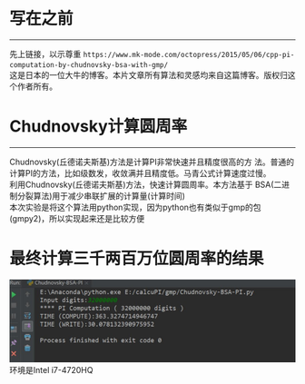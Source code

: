 # 写在之前

------
  先上链接，以示尊重
`https://www.mk-mode.com/octopress/2015/05/06/cpp-pi-computation-by-chudnovsky-bsa-with-gmp/`  
这是日本的一位大牛的博客。本片文章所有算法和灵感均来自这篇博客。版权归这个作者所有。  

# Chudnovsky计算圆周率

------
  Chudnovsky(丘德诺夫斯基)方法是计算PI非常快速并且精度很高的方
法。普通的计算PI的方法，比如级数发，收敛满并且精度低。马青公式计算速度过慢。  
  利用Chudnovsky(丘德诺夫斯基)方法，快速计算圆周率。本方法基于
BSA(二进制分裂算法)用于减少串联扩展的计算量(计算时间)  
  本次实验是将这个算法用python实现，因为python也有类似于gmp的包
(gmpy2)，所以实现起来还是比较方便  

# 最终计算三千两百万位圆周率的结果
![PI](Chudnovsky-BSA-PI.jpg)
环境是Intel i7-4720HQ
